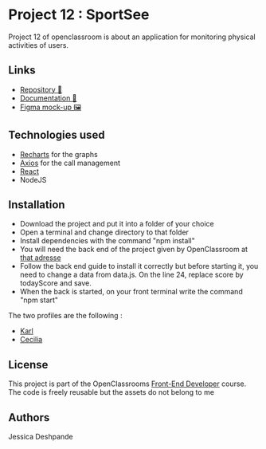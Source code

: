 # Project 12 : SportSee

Project 12 of openclassroom is about an application for monitoring physical activities of users.

## Links

- [Repository 📖](https://github.com/jesslave/JessicaDeshpande_12_28042022)
- [Documentation 📑](https://github.com/jesslave/JessicaDeshpande_12_28042022)
- [Figma mock-up 🖼️](https://www.figma.com/file/BMomGVZqLZb811mDMShpLu/UI-design-Sportify-FR)

## Technologies used

- [Recharts](https://recharts.org/en-US/) for the graphs
- [Axios](https://github.com/axios/axios) for the call management
- [React](https://reactjs.org/)
- NodeJS


## Installation

- Download the project and put it into a folder of your choice
- Open a terminal and change directory to that folder
- Install dependencies with the command "npm install"
- You will need the back end of the project given by OpenClassroom at [that adresse](https://github.com/OpenClassrooms-Student-Center/P9-front-end-dashboard)
- Follow the back end guide to install it correctly but before starting it, you need to change a data from data.js. On the line 24, replace score by todayScore and save.
- When the back is started, on your front terminal write the command "npm start"

The two profiles are the following :
- [Karl](http://localhost:3000/profile/12)
- [Cecilia](http://localhost:3000/profile/18)

## License

This project is part of the OpenClassrooms [Front-End Developer](https://openclassrooms.com/fr/paths/314-developpeur-front-end) course. The code is freely reusable but the assets do not belong to me

## Authors

Jessica Deshpande 
